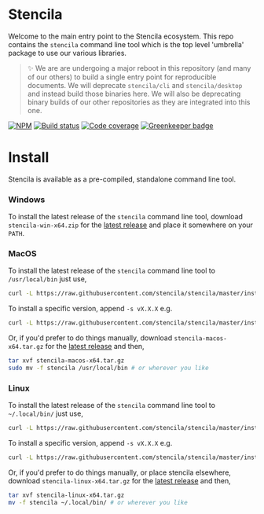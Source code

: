 # Stencila

Welcome to the main entry point to the Stencila ecosystem. This repo contains the `stencila` command line tool which is the top level 'umbrella' package to use our various libraries.

> :sparkles: We are are undergoing a major reboot in this repository (and many of our others) to build a single entry point for reproducible documents. We will deprecate `stencila/cli` and `stencila/desktop` and instead build those binaries here. We will also be deprecating binary builds of our other repositories as they are integrated into this one.

[![NPM](http://img.shields.io/npm/v/stencila.svg?style=flat)](https://www.npmjs.com/package/stencila)
[![Build status](https://travis-ci.org/stencila/stencila.svg?branch=master)](https://travis-ci.org/stencila/stencila)
[![Code coverage](https://codecov.io/gh/stencila/stencila/branch/master/graph/badge.svg)](https://codecov.io/gh/stencila/stencila) [![Greenkeeper badge](https://badges.greenkeeper.io/stencila/stencila.svg)](https://greenkeeper.io/)

# Install

Stencila is available as a pre-compiled, standalone command line tool.

### Windows

To install the latest release of the `stencila` command line tool, download `stencila-win-x64.zip` for the [latest release](https://github.com/stencila/stencila/releases/) and place it somewhere on your `PATH`.

### MacOS

To install the latest release of the `stencila` command line tool to `/usr/local/bin` just use,

```bash
curl -L https://raw.githubusercontent.com/stencila/stencila/master/install.sh | bash
```

To install a specific version, append `-s vX.X.X` e.g.

```bash
curl -L https://raw.githubusercontent.com/stencila/stencila/master/install.sh | bash -s v0.33.0
```

Or, if you'd prefer to do things manually, download `stencila-macos-x64.tar.gz` for the [latest release](https://github.com/stencila/stencila/releases/) and then,

```bash
tar xvf stencila-macos-x64.tar.gz
sudo mv -f stencila /usr/local/bin # or wherever you like
```

### Linux

To install the latest release of the `stencila` command line tool to `~/.local/bin/` just use,

```bash
curl -L https://raw.githubusercontent.com/stencila/stencila/master/install.sh | bash
```

To install a specific version, append `-s vX.X.X` e.g.

```bash
curl -L https://raw.githubusercontent.com/stencila/stencila/master/install.sh | bash -s v0.33.0
```

Or, if you'd prefer to do things manually, or place stencila elsewhere, download `stencila-linux-x64.tar.gz` for the [latest release](https://github.com/stencila/stencila/releases/) and then,

```bash
tar xvf stencila-linux-x64.tar.gz
mv -f stencila ~/.local/bin/ # or wherever you like
```
